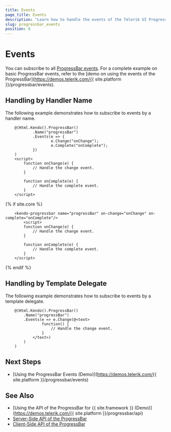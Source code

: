 ```yaml
---
title: Events
page_title: Events
description: "Learn how to handle the events of the Telerik UI ProgressBar component for {{ site.framework }}."
slug: progressbar_events
position: 6
---
```


# Events

You can subscribe to all [ProgressBar events](/api/kendo.mvc.ui.fluent/progressbareventbuilder). For a complete example on basic ProgressBar events, refer to the [demo on using the events of the ProgressBar](https://demos.telerik.com/{{ site.platform }}/progressbar/events).

## Handling by Handler Name

The following example demonstrates how to subscribe to events by a handler name.

```HtmlHelper
    @(Html.Kendo().ProgressBar()
            .Name("progressBar")
            .Events(e => {
                    e.Change("onChange");
                    e.Complete("onComplete");
            })
    )
    <script>
        function onChange(e) {
            // Handle the change event.
        }

        function onComplete(e) {
            // Handle the complete event.
        }
    </script>
```
{% if site.core %}
```TagHelper
    <kendo-progressbar name="progressBar" on-change="onChange" on-complete="onComplete"/>
        <script>
        function onChange(e) {
            // Handle the change event.
        }

        function onComplete(e) {
            // Handle the complete event.
        }
    </script>
```
{% endif %}

## Handling by Template Delegate

The following example demonstrates how to subscribe to events by a template delegate.

```HtmlHelper
    @(Html.Kendo().ProgressBar()
        .Name("progressBar")
        .Events(e => e.Change(@<text>
                function() {
                    // Handle the change event.
                }
            </text>)
        )
    )
```

## Next Steps

* [Using the ProgressBar Events (Demo)](https://demos.telerik.com/{{ site.platform }}/progressbar/events)

## See Also

* [Using the API of the ProgressBar for {{ site.framework }} (Demo)](https://demos.telerik.com/{{ site.platform }}/progressbar/api)
* [Server-Side API of the ProgressBar](/api/progressbar)
* [Client-Side API of the ProgressBar](https://docs.telerik.com/kendo-ui/api/javascript/ui/progressbar)
